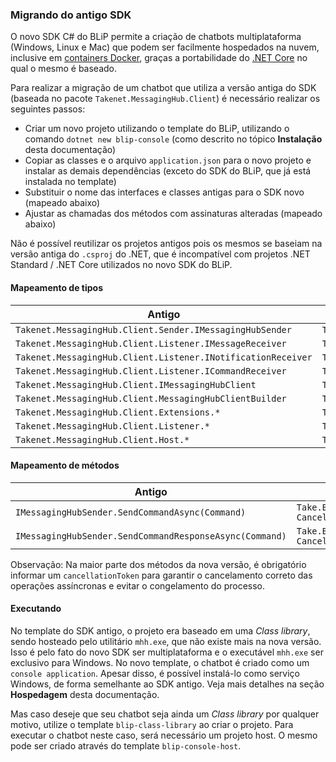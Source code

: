 ### Migrando do antigo SDK

O novo SDK C# do BLiP permite a criação de chatbots multiplataforma (Windows, Linux e Mac) que podem ser facilmente hospedados na nuvem, inclusive em [containers Docker](https://www.docker.com/), graças a portabilidade do [.NET Core](https://dot.net/core) no qual o mesmo é baseado.

Para realizar a migração de um chatbot que utiliza a versão antiga do SDK (baseada no pacote `Takenet.MessagingHub.Client`) é necessário realizar os seguintes passos:

- Criar um novo projeto utilizando o template do BLiP, utilizando o comando `dotnet new blip-console` (como descrito no tópico **Instalação** desta documentação)
- Copiar as classes e o arquivo `application.json` para o novo projeto e instalar as demais dependências (exceto do SDK do BLiP, que já está instalada no template)
- Substituir o nome das interfaces e classes antigas para o SDK novo (mapeado abaixo)
- Ajustar as chamadas dos métodos com assinaturas alteradas (mapeado abaixo)

Não é possível reutilizar os projetos antigos pois os mesmos se baseiam na versão antiga do `.csproj` do .NET, que é incompatível com projetos .NET Standard / .NET Core utilizados no novo SDK do BLiP.

#### Mapeamento de tipos

| Antigo                                                       | Novo                                       |
|--------------------------------------------------------------|--------------------------------------------|
| `Takenet.MessagingHub.Client.Sender.IMessagingHubSender`     | `Take.Blip.Client.ISender`                 |
| `Takenet.MessagingHub.Client.Listener.IMessageReceiver`      | `Take.Blip.Client.IMessageReceiver`        |
| `Takenet.MessagingHub.Client.Listener.INotificationReceiver` | `Take.Blip.Client.INotificationReceiver`   |
| `Takenet.MessagingHub.Client.Listener.ICommandReceiver`      | `Take.Blip.Client.ICommandReceiver`        |
| `Takenet.MessagingHub.Client.IMessagingHubClient`            | `Take.Blip.Client.IBlipClient`             |
| `Takenet.MessagingHub.Client.MessagingHubClientBuilder`      | `Take.Blip.Client.BlipClientBuilder`       |
| `Takenet.MessagingHub.Client.Extensions.*`                   | `Take.Blip.Client.Extensions.*`            |
| `Takenet.MessagingHub.Client.Listener.*`                     | `Take.Blip.Client.Receivers.*`             |
| `Takenet.MessagingHub.Client.Host.*`                         | `Take.Blip.Client.Activation.*`            |

#### Mapeamento de métodos

| Antigo                                                  | Novo                                                                      |
|---------------------------------------------------------|---------------------------------------------------------------------------|
| `IMessagingHubSender.SendCommandAsync(Command)`         | `Take.Blip.Client.ISender.ProcessCommandAsync(Command, CancellationToken)`|
| `IMessagingHubSender.SendCommandResponseAsync(Command)` | `Take.Blip.Client.ISender.SendCommandAsync(Command, CancellationToken)`   |

Observação: Na maior parte dos métodos da nova versão, é obrigatório informar um `cancellationToken` para garantir o cancelamento correto das operações assíncronas e evitar o congelamento do processo.

#### Executando

No template do SDK antigo, o projeto era baseado em uma *Class library*, sendo hosteado pelo utilitário `mhh.exe`, que não existe mais na nova versão. Isso é pelo fato do novo SDK ser multiplataforma e o executável `mhh.exe` ser exclusivo para Windows. No novo template, o chatbot é criado como um `console application`. Apesar disso, é possível instalá-lo como serviço Windows, de forma semelhante ao SDK antigo. Veja mais detalhes na seção **Hospedagem** desta documentação.

Mas caso deseje que seu chatbot seja ainda um *Class library* por qualquer motivo, utilize o template `blip-class-library` ao criar o projeto. Para executar o chatbot neste caso, será necessário um projeto host. O mesmo pode ser criado através do template `blip-console-host`.


